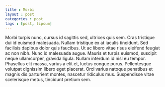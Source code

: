 ```yaml
---
title : Morbi
layout : post
categories : post
tags : [post, lipsum]
---
```



Morbi turpis nunc, cursus id sagittis sed, ultrices quis sem. Cras tristique dui id euismod malesuada. Nullam tristique ex at iaculis tincidunt. Sed facilisis dapibus dolor quis faucibus. Ut ac libero vitae risus eleifend feugiat ac non nibh. Nunc id malesuada augue. Mauris et turpis euismod, suscipit neque ullamcorper, gravida ligula. Nullam interdum id nisl eu tempor. Phasellus elit massa, varius a elit et, luctus congue purus. Pellentesque volutpat dignissim libero eget placerat. Orci varius natoque penatibus et magnis dis parturient montes, nascetur ridiculus mus. Suspendisse vitae scelerisque metus, tincidunt pretium sem.
